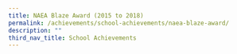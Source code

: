 ```yaml
---
title: NAEA Blaze Award (2015 to 2018)
permalink: /achievements/school-achievements/naea-blaze-award/
description: ""
third_nav_title: School Achievements
---
```

